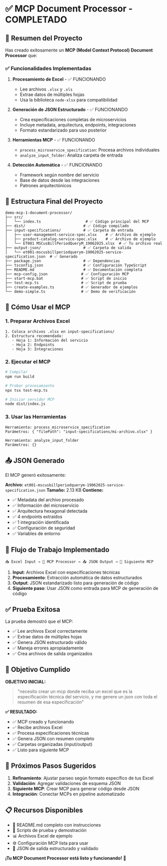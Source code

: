 # ✅ MCP Document Processor - COMPLETADO

## 🎯 Resumen del Proyecto

Has creado exitosamente un **MCP (Model Context Protocol) Document Processor** que:

### ✅ Funcionalidades Implementadas

1. **Procesamiento de Excel** - ✅ FUNCIONANDO
   - Lee archivos `.xlsx` y `.xls`
   - Extrae datos de múltiples hojas
   - Usa la biblioteca `node-xlsx` para compatibilidad

2. **Generación de JSON Estructurado** - ✅ FUNCIONANDO
   - Crea especificaciones completas de microservicios
   - Incluye metadata, arquitectura, endpoints, integraciones
   - Formato estandarizado para uso posterior

3. **Herramientas MCP** - ✅ FUNCIONANDO
   - `process_microservice_specification`: Procesa archivos individuales
   - `analyze_input_folder`: Analiza carpeta de entrada

4. **Detección Automática** - ✅ FUNCIONANDO
   - Framework según nombre del servicio
   - Base de datos desde las integraciones
   - Patrones arquitectónicos

## 📁 Estructura Final del Proyecto

```
demo-mcp-1-document-processor/
├── src/
│   └── index.ts                    # ✅ Código principal del MCP
├── dist/                          # ✅ Código compilado
├── input-specifications/          # ✅ Carpeta de entrada
│   ├── user-management-service-spec.xlsx    # ✅ Archivo de ejemplo
│   ├── product-catalog-service-spec.xlsx    # ✅ Archivo de ejemplo
│   └── ET001 MSCusBillPeriodQueryM_19062025.xlsx  # ✅ Tu archivo real
├── output-json/                   # ✅ Carpeta de salida
│   └── et001-mscusbillperiodquerym-19062025-service-specification.json  # ✅ Generado
├── package.json                   # ✅ Dependencias
├── tsconfig.json                  # ✅ Configuración TypeScript
├── README.md                      # ✅ Documentación completa
├── mcp-config.json               # ✅ Configuración MCP
├── start-mcp.bat                 # ✅ Script de inicio
├── test-mcp.ts                   # ✅ Script de prueba
├── create-examples.ts            # ✅ Generador de ejemplos
└── demo-simple.ts                # ✅ Demo de verificación
```

## 🚀 Cómo Usar el MCP

### 1. Preparar Archivos Excel
```
1. Coloca archivos .xlsx en input-specifications/
2. Estructura recomendada:
   - Hoja 1: Información del servicio
   - Hoja 2: Endpoints
   - Hoja 3: Integraciones
```

### 2. Ejecutar el MCP
```bash
# Compilar
npm run build

# Probar procesamiento
npx tsx test-mcp.ts

# Iniciar servidor MCP
node dist/index.js
```

### 3. Usar las Herramientas
```
Herramienta: process_microservice_specification
Parámetros: { "filePath": "input-specifications/mi-archivo.xlsx" }

Herramienta: analyze_input_folder
Parámetros: {}
```

## 📤 JSON Generado

El MCP generó exitosamente:

**Archivo:** `et001-mscusbillperiodquerym-19062025-service-specification.json`
**Tamaño:** 2.13 KB
**Contiene:**
- ✅ Metadata del archivo procesado
- ✅ Información del microservicio
- ✅ Arquitectura hexagonal detectada
- ✅ 4 endpoints extraídos
- ✅ 1 integración identificada
- ✅ Configuración de seguridad
- ✅ Variables de entorno

## 🔄 Flujo de Trabajo Implementado

```
📥 Excel Input → 🔄 MCP Processor → 📤 JSON Output → 🚀 Siguiente MCP
```

1. **Input**: Archivos Excel con especificaciones técnicas
2. **Procesamiento**: Extracción automática de datos estructurados
3. **Output**: JSON estandarizado listo para generación de código
4. **Siguiente paso**: Usar JSON como entrada para MCP de generación de código

## ✅ Prueba Exitosa

La prueba demostró que el MCP:
- ✅ Lee archivos Excel correctamente
- ✅ Extrae datos de múltiples hojas
- ✅ Genera JSON estructurado válido
- ✅ Maneja errores apropiadamente
- ✅ Crea archivos de salida organizados

## 🎯 Objetivo Cumplido

**OBJETIVO INICIAL:**
> "necesito crear un mcp donde reciba un excel que es la especificación técnica del servicio, y me genere un json con toda el resumen de esa especificación"

**✅ RESULTADO:**
- ✅ MCP creado y funcionando
- ✅ Recibe archivos Excel
- ✅ Procesa especificaciones técnicas
- ✅ Genera JSON con resumen completo
- ✅ Carpetas organizadas (input/output)
- ✅ Listo para siguiente MCP

## 🚀 Próximos Pasos Sugeridos

1. **Refinamiento**: Ajustar parseo según formato específico de tus Excel
2. **Validación**: Agregar validaciones de esquema JSON
3. **Siguiente MCP**: Crear MCP para generar código desde JSON
4. **Integración**: Conectar MCPs en pipeline automatizado

## 📋 Recursos Disponibles

- 📖 README.md completo con instrucciones
- 🔧 Scripts de prueba y demostración  
- 📊 Archivos Excel de ejemplo
- ⚙️ Configuración MCP lista para usar
- 🎯 JSON de salida estructurado y validado

**¡Tu MCP Document Processor está listo y funcionando!** 🎉
